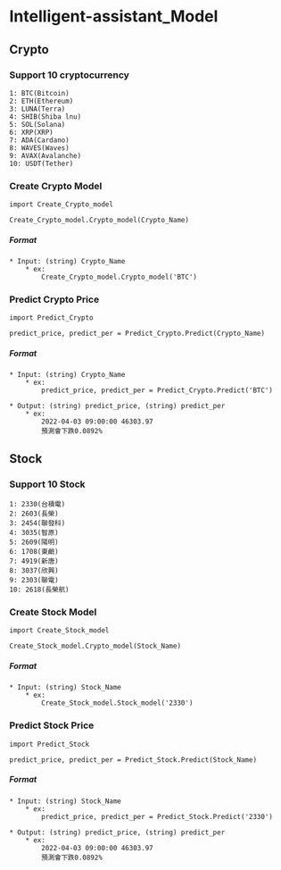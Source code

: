 # Intelligent-assistant_Model

## **Crypto** 

### Support 10 cryptocurrency 

    1: BTC(Bitcoin)  
    2: ETH(Ethereum)  
    3: LUNA(Terra)
    4: SHIB(Shiba lnu)  
    5: SOL(Solana)  
    6: XRP(XRP)  
    7: ADA(Cardano)  
    8: WAVES(Waves)  
    9: AVAX(Avalanche)  
    10: USDT(Tether)

### Create Crypto Model 

    import Create_Crypto_model

    Create_Crypto_model.Crypto_model(Crypto_Name)

#####    Format 

    * Input: (string) Crypto_Name
        * ex:
            Create_Crypto_model.Crypto_model('BTC') 

### Predict Crypto Price

    import Predict_Crypto

    predict_price, predict_per = Predict_Crypto.Predict(Crypto_Name)    

#####    Format 

    * Input: (string) Crypto_Name
        * ex: 
            predict_price, predict_per = Predict_Crypto.Predict('BTC') 
    
    * Output: (string) predict_price, (string) predict_per 
        * ex:
            2022-04-03 09:00:00 46303.97 
            預測會下跌0.0892% 

## **Stock** 

### Support 10 Stock

    1: 2330(台積電) 
    2: 2603(長榮)   
    3: 2454(聯發科)
    4: 3035(智原)  
    5: 2609(陽明)  
    6: 1708(東鹼)  
    7: 4919(新唐)  
    8: 3037(欣興)  
    9: 2303(聯電)  
    10: 2618(長榮航)

### Create Stock Model 

    import Create_Stock_model

    Create_Stock_model.Crypto_model(Stock_Name)

#####    Format 

    * Input: (string) Stock_Name 
        * ex:
            Create_Stock_model.Stock_model('2330') 

### Predict Stock Price

    import Predict_Stock

    predict_price, predict_per = Predict_Stock.Predict(Stock_Name)    

#####    Format 

    * Input: (string) Stock_Name
        * ex:
            predict_price, predict_per = Predict_Stock.Predict('2330') 
    
    * Output: (string) predict_price, (string) predict_per 
        * ex:
            2022-04-03 09:00:00 46303.97 
            預測會下跌0.0892% 
